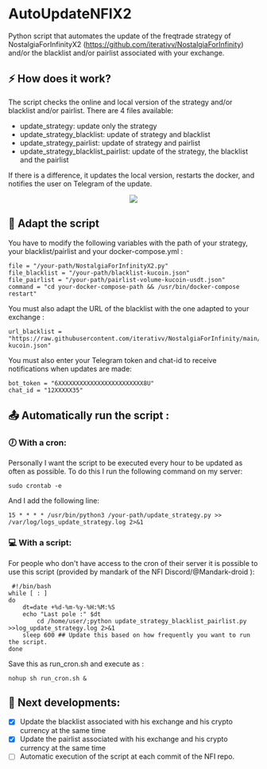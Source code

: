 # AutoUpdateNFIX2
Python script that automates the update of the freqtrade strategy of NostalgiaForInfinityX2 (https://github.com/iterativv/NostalgiaForInfinity) and/or the blacklist and/or pairlist associated with your exchange.

## ⚡ How does it work?
The script checks the online and local version of the strategy and/or blacklist and/or pairlist.
There are 4 files available:
- update_strategy: update only the strategy
- update_strategy_blacklist: update of strategy and blacklist
- update_strategy_pairlist: update of strategy and pairlist
- update_strategy_blacklist_pairlist: update of the strategy, the blacklist and the pairlist
 
If there is a difference, it updates the local version, restarts the docker, and notifies the user on Telegram of the update.
<p align="center">
<img src="https://i.imgur.com/SgE3nYI.png"/></a>
</p>

## 🔧 Adapt the script
You have to modify the following variables with the path of your strategy, your blacklist/pairlist and your docker-compose.yml :
```
file = "/your-path/NostalgiaForInfinityX2.py"
file_blacklist = "/your-path/blacklist-kucoin.json"
file_pairlist = "/your-path/pairlist-volume-kucoin-usdt.json"
command = "cd your-docker-compose-path && /usr/bin/docker-compose restart"
```
You must also adapt the URL of the blacklist with the one adapted to your exchange :
```
url_blacklist = "https://raw.githubusercontent.com/iterativv/NostalgiaForInfinity/main/configs/blacklist-kucoin.json"
```
You must also enter your Telegram token and chat-id to receive notifications when updates are made:
```
bot_token = "6XXXXXXXXXXXXXXXXXXXXXXXX8U"
chat_id = "12XXXXX35"
```

## 📤 Automatically run the script :
###  🕖 With a cron:
Personally I want the script to be executed every hour to be updated as often as possible. To do this I run the following command on my server:
```
sudo crontab -e
```
And I add the following line:
```
15 * * * * /usr/bin/python3 /your-path/update_strategy.py >> /var/log/logs_update_strategy.log 2>&1
```
### 💻 With a script:
For people who don't have access to the cron of their server it is possible to use this script (provided by mandark of the NFI Discord/@Mandark-droid
):
```
 #!/bin/bash
while [ : ]
do
    dt=date +%d-%m-%y-%H:%M:%S
    echo "Last pole :" $dt
        cd /home/user/;python update_strategy_blacklist_pairlist.py >>log_update_strategy.log 2>&1
    sleep 600 ## Update this based on how frequently you want to run the script.
done
```
Save this as run_cron.sh and execute as :
```
nohup sh run_cron.sh &
```
## 🚀 Next developments:
- [x] Update the blacklist associated with his exchange and his crypto currency at the same time
- [x] Update the pairlist associated with his exchange and his crypto currency at the same time
- [ ] Automatic execution of the script at each commit of the NFI repo.
